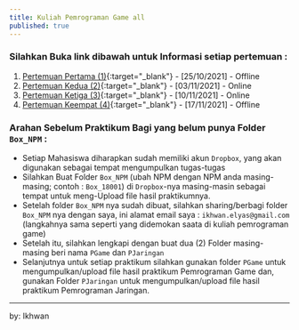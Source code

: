 ```yaml
---
title: Kuliah Pemrograman Game all
published: true
---
```


### Silahkan Buka link dibawah untuk Informasi setiap pertemuan : 

1. [Pertemuan Pertama (1)](KuliahPGame-P1.html){:target="_blank"} - [25/10/2021] - Offline
2. [Pertemuan Kedua (2)](KuliahPGame-P2.html){:target="_blank"} - [03/11/2021] - Online
3. [Pertemuan Ketiga (3)](KuliahPGame-P3.html){:target="_blank"} - [10/11/2021] - Online
4. [Pertemuan Keempat (4)](KuliahPGame-P4.html){:target="_blank"} - [17/11/2021] - Offline


### Arahan Sebelum Praktikum Bagi yang belum punya Folder `Box_NPM` :

- Setiap Mahasiswa diharapkan sudah memiliki akun `Dropbox`, yang akan digunakan sebagai tempat mengumpulkan tugas-tugas
- Silahkan Buat Folder `Box_NPM` (ubah NPM dengan NPM anda masing-masing; contoh : `Box_18001`) di `Dropbox`-nya masing-masin sebagai tempat untuk meng-Upload file hasil praktikumnya.
- Setelah folder `Box_NPM` nya sudah dibuat, silahkan sharing/berbagi folder `Box_NPM` nya dengan saya, ini alamat email saya : `ikhwan.elyas@gmail.com` (langkahnya sama seperti yang didemokan saata di kuliah pemrograman game)
- Setelah itu, silahkan lengkapi dengan buat dua (2) Folder masing-masing beri nama `PGame` dan `PJaringan` 
- Selanjutnya untuk setiap praktikum silahkan gunakan folder `PGame` untuk mengumpulkan/upload file hasil praktikum Pemrograman Game dan, gunakan Folder `PJaringan` untuk mengumpulkan/upload file hasil praktikum Pemrograman Jaringan. 


***

<!-- 

## PERTEMUAN LIMABELAS 15 - UAS  :

|Status   | : Online                      |
|Schedule | : Online                      |
|Waktu    | : 16/01/2021                   |
|Tema     | : UAS Pemograman Game          |

### Soal UAS 

Buat code yang dapat membentuk Garis sebagaimana terlihat pada gambar dibawah : 

![Gambar UAS PGame](assets/reff/pgame/UAS_PGame.png)

### Kumpul dan TTD BA

- Silahkah Kumpul Hasil UAS Pemrograman Game ke folder `PGame` di `dropbox` nya masing2, setelah itu Tanda Tangan Berita Acara.




***
***



## PERTEMUAN EMPATBELAS 14 :

|Status  | : Online                       |
|Schedule| : Offline                      |
|Waktu   | :  08/01/2021                   |
|Tema    | : Praktikum 13 Pemrograman Game |

### Materi Praktikum 13

Mengarahkan Objek menggunakan keyboard, dengan Variasi tombol keyboard
Script Berikut : 

```py 
	if event.type == pygame.KEYDOWN and \
		event.key == pygame.K_DOWN:
		y = y+15

	elif event.type == pygame.KEYDOWN and \
		event.key == pygame.K_UP:
		y = y-15

	elif event.type == pygame.KEYDOWN and \
		event.key == pygame.K_RIGHT:
		x = x+15
	elif event.type == pygame.KEYDOWN and \
		event.key == pygame.K_LEFT:
		x = x-15
```

Dapat diubah menjadi lebih variasi dengan menggunakan tombol keyboard lainnya, seperti : 

```py 
	if event.type == pygame.KEYDOWN and \
		event.key == pygame.K_s:
		y = y+15

	elif event.type == pygame.KEYDOWN and \
		event.key == pygame.K_w:
		y = y-15

	elif event.type == pygame.KEYDOWN and \
		event.key == pygame.K_d:
		x = x+15
	elif event.type == pygame.KEYDOWN and \
		event.key == pygame.K_a:
		x = x-15


```

Gunakan Script praktikum ke 12 untuk melakukan praktikum ke 13 ini.


### Waktu Kumpul

- Diharapkan agar sudah mengumpulkan hasil praktikum Pemrograman Game ke folder `PGame` di `dropbox` nya masing2, paling lambat sebelum final/UAS



***
***



## PERTEMUAN TIGABELAS 13 :

|Status  | : Online                       |
|Schedule| : Offline                      |
|Waktu   | : 04/01/2021                    |
|Tema    | : Praktikum 12 Pemrograman Game |


### Modul Praktikum 12

1. Diharapkan Mahasiswa mengikuti arahan yang ada di modul dalam mengerjakan praktikum setelah mendownload modulnya pada tautan dibawah ini
2. Doanload Modul berikut : [Modul Praktikum 12](assets/reff/pgame/Modul_Pgame_prak_12.pdf){:target="_blank"}


### HASIL Praktukum Kumpul ke dropbox

1. Mahasiswa diharapkan membaca Modul dan melakukan praktikum sesuai dengan arahan yang ada di modul,

2. Kerjakan praktikum bersama teman2 lebih bagus sehingga bisa bertanya bagian materi yang tidak dipahami ke teman belajarnya, atau bisa juga bertanya langsung ke saya bisa lewat grup WA atau langsung WA personal...

3. Lakukan praktikum dan usahakan hasil praktikum tidak error, setelah itu upload/kirim ke folder `Pgame` pada akun `dropbox` anda masing-masing !.


### Waktu Kumpul

- Diharapkan agar sudah mengumpulkan hasil praktikum Pemrograman Game ke folder `PGame` di `dropbox` nya masing2, paling lambat sebelum final/UAS



***
***



## PERTEMUAN DUABELAS 12 :

|Status  | : Online                       |
|Schedule| : Offline                      |
|Waktu   | : 25/12/2020                   |
|Tema    | : Praktikum 11 Pemrograman Game |


### Modul Praktikum 11

1. Diharapkan Mahasiswa mengikuti arahan yang ada di modul dalam mengerjakan praktikum setelah mendownload modulnya pada tautan dibawah ini
2. Doanload Modul berikut : [Modul Praktikum 11](assets/reff/pgame/Modul_Pgame_prak_11.pdf){:target="_blank"}


### HASIL Praktukum Kumpul ke dropbox

1. Mahasiswa diharapkan membaca Modul dan melakukan praktikum sesuai dengan arahan yang ada di modul,

2. Kerjakan praktikum bersama teman2 lebih bagus sehingga bisa bertanya bagian materi yang tidak dipahami ke teman belajarnya, atau bisa juga bertanya langsung ke saya bisa lewat grup WA atau langsung WA personal...

3. Lakukan praktikum dan usahakan hasil praktikum tidak error, setelah itu upload/kirim ke folder `Pgame` pada akun `dropbox` anda masing-masing !.


### Waktu Kumpul

- Diharapkan agar sudah mengumpulkan hasil praktikum Pemrograman Game ke folder `PGame` di `dropbox` nya masing2, paling lambat hari `Sabtu 02/01/2021`



***
***



## PERTEMUAN SEBELAS 11 :

|Status  | : Online                       |
|Schedule| : Online                       |
|Waktu   | : 18/12/2020                   |
|Tema    | : Praktikum 10 Pemrograman Game |


### Modul Praktikum 10

1. Diharapkan Mahasiswa mengikuti arahan yang ada di modul dalam mengerjakan praktikum setelah mendownload modulnya pada tautan dibawah ini
2. Doanload Modul berikut : [Modul Praktikum 10](assets/reff/pgame/Modul_Pgame_prak_10.pdf){:target="_blank"}


### HASIL Praktukum Kumpul ke dropbox

1. Mahasiswa diharapkan membaca Modul dan melakukan praktikum sesuai dengan arahan yang ada di modul,

2. Kerjakan praktikum bersama teman2 lebih bagus sehingga bisa bertanya bagian materi yang tidak dipahami ke teman belajarnya, atau bisa juga bertanya langsung ke saya bisa lewat grup WA atau langsung WA personal...

3. Lakukan praktikum dan usahakan hasil praktikum tidak error, setelah itu upload/kirim ke folder `Pgame` pada akun `dropbox` anda masing-masing !.


### Waktu Kumpul

- Diharapkan agar sudah mengumpulkan hasil praktikum Pemrograman Game ke folder `PGame` di `dropbox` nya masing2, paling lambat hari `Kamis 24/12/2020`


***
***




## PERTEMUAN SEPULUH 10 :

|Status  | : Offline                      |
|Schedule| : Offline                      |
|Waktu   | : 11/12/2020                   |
|Tema    | : Praktikum 9 Pemrograman Game |


### Modul Praktikum 9

1. Diharapkan Mahasiswa mengikuti arahan yang ada di modul dalam mengerjakan praktikum setelah mendownload modulnya pada tautan dibawah ini
2. Doanload Modul berikut : [Modul Praktikum 9](assets/reff/pgame/Modul_Pgame_prak_9.pdf){:target="_blank"}


### HASIL Praktukum Kumpul ke dropbox

1. Mahasiswa diharapkan membaca Modul dan melakukan praktikum sesuai dengan arahan yang ada di modul,

2. Kerjakan praktikum bersama teman2 lebih bagus sehingga bisa bertanya bagian materi yang tidak dipahami ke teman belajarnya, atau bisa juga bertanya langsung ke saya bisa lewat grup WA atau langsung WA personal...

3. Lakukan praktikum dan usahakan hasil praktikum tidak error, setelah itu upload/kirim ke folder `Pgame` pada akun `dropbox` anda masing-masing !.


### Waktu Kumpul

- Diharapkan agar sudah mengumpulkan hasil praktikum Pemrograman Game ke folder `PGame` di `dropbox` nya masing2, paling lambat hari `Sabtu 18/12/2020`


***
***



## PERTEMUAN SEMBILAN 09 - UTS :

|Status  | : Online                      |
|Schedule| : Online                      |
|Waktu   | : 10/11/2020                  |
|Tema    | : UTS Pemrograman Game        |


### SOAL UTS : 
<b>Buat Script Yang dapat menghasilkan output seperti yang terlihat pada gambar dibawah ini :</b> 

![Screenshot uts PGame](assets/reff/pgame/sc_uts_pgame.png)

### Kumpul Hasil UTS ke dropbox

Kerjakan UTS setelah itu upload/kirim ke folder `Pgame` pada akun `dropbox` anda masing-masing !.


### Waktu Kumpul

Diharapkan agar sudah mengumpulkan hasil praktikum Pemrograman Game ke folder `PGame` di `dropbox` nya masing2, paling lambat hari `Jumat 11/12/2020 Jam 09.30`


***
***



## PERTEMUAN DELAPAN 08 :

|Status  | : Online                      |
|Schedule| : Online                      |
|Waktu   | : 28/11/2020                  |
|Tema    | : Praktikum 7 Pemrograman Game|

### INFO `UTS`

<b> DIINFORMASIKAN KEPADA SEMUA MAHASISWA, INSYA-ALLAH MINGGU DEPAN (sabtu 05/12/2020) `UTS UNTUK PGAME` </b>

### Modul Praktikum 7

1. Diharapkan Mahasiswa mengikuti arahan yang ada di modul dalam mengerjakan praktikum setelah mendownload modulnya pada tautan dibawah ini
2. Doanload Modul berikut : [Modul Praktikum 7](assets/reff/pgame/Modul_Pgame_prak_7.pdf){:target="_blank"}


### HASIL Praktukum Kumpul ke dropbox

1. Mahasiswa diharapkan membaca Modul dan melakukan praktikum sesuai dengan arahan yang ada di modul,

2. Kerjakan praktikum bersama teman2 lebih bagus sehingga bisa bertanya bagian materi yang tidak dipahami ke teman belajarnya, atau bisa juga bertanya langsung ke saya bisa lewat grup WA atau langsung WA personal...

3. Lakukan praktikum dan usahakan hasil praktikum tidak error, setelah itu upload/kirim ke folder `Pgame` pada akun `dropbox` anda masing-masing !.


### Waktu Kumpul

- Diharapkan agar sudah mengumpulkan hasil praktikum Pemrograman Game ke folder `PGame` di `dropbox` nya masing2, paling lambat hari `Sabtu 05/12/2020`


***
***


## PERTEMUAN TUJUH 07 :

|Status   | : Online                      |
|Schedule | : Online                      |
|Waktu    | : 21/11/2020                  |
|Tema     | : Praktikum 6 Pemrograman Game|

### Modul Praktikum 6

1. Diharapkan Mahasiswa mengikuti arahan yang ada di modul dalam mengerjakan praktikum setelah mendownload modulnya pada tautan dibawah ini
2. Doanload Modul berikut : [Modul Praktikum 6](assets/reff/pgame/Modul_Pgame_prak_6.pdf){:target="_blank"}


### HASIL Praktukum Kumpul ke dropbox

1. Mahasiswa diharapkan membaca Modul dan melakukan praktikum sesuai dengan arahan yang ada di modul,

2. Kerjakan praktikum bersama teman2 lebih bagus sehingga bisa bertanya bagian materi yang tidak dipahami ke teman belajarnya, atau bisa juga bertanya langsung ke saya bisa lewat grup WA atau langsung WA personal...

3. Lakukan praktikum dan usahakan hasil praktikum tidak error, setelah itu upload/kirim ke folder `Pgame` pada akun `dropbox` anda masing-masing !.


### Waktu Kumpul

- Diharapkan agar sudah mengumpulkan hasil praktikum Pemrograman Game ke folder `PGame` di `dropbox` nya masing2, paling lambat hari `Sabtu 28/11/2020`


***
***


## PERTEMUAN ENAM 06 :

|Status  | : Online                      |
|Schedule | : Offline                     |
|Waktu   | : 13/11/2020                  |
|Tema    | : Praktikum 5 Pemrograman Game|

### Modul Praktikum 5

1. Doanload Modul berikut : [Modul Praktikum 5](assets/reff/pgame/Modul_Pgame_prak_5.pdf){:target="_blank"}

### HASIL Praktukum Kumpul ke dropbox

1. Mahasiswa diharapkan membaca Modul dan melakukan praktikum sesuai dengan arahan yang ada di modul,

2. Kerjakan praktikum bersama teman2 lebih bagus sehingga bisa bertanya bagian materi yang tidak dipahami ke teman belajarnya, atau bisa juga bertanya langsung ke saya bisa lewat grup WA atau langsung WA personal...

3. Lakukan praktikum dan usahakan hasil praktikum tidak error, setelah itu upload/kirim ke folder `Pgame` pada akun `dropbox` anda masing-masing !.


### Waktu Kumpul

- Diharapkan agar sudah mengumpulkan hasil praktikum Pemrograman Game ke folder `PGame` di `dropbox` nya masing2, paling lambat hari `Jumat 20/11/2020`


***
***


## PERTEMUAN LIMA 05 :

|Status  | : Online                      |
|Schedule | : Online                      |
|Waktu   | : 06/11/2020                  |
|Tema    | : Praktikum 4 Pemrograman Game|

### Modul Praktikum 4

1. Doanload Modul berikut : [Modul Praktikum 4](assets/reff/pgame/Modul_Pgame_prak_4.pdf){:target="_blank"}

### HASIL Praktukum Kumpul ke dropbox

1. Mahasiswa diharapkan membaca Modul dan melakukan praktikum sesuai dengan arahan yang ada di modul,

2. Kerjakan praktikum bersama teman2 lebih bagus sehingga bisa bertanya bagian materi yang tidak dipahami ke teman belajarnya, atau bisa juga bertanya langsung ke saya bisa lewat grup WA atau langsung WA personal...

3. Lakukan praktikum dan usahakan hasil praktikum tidak error, setelah itu upload/kirim ke folder `Pgame` pada akun `dropbox` anda masing-masing !.


### Waktu Kumpul

- Diharapkan agar sudah mengumpulkan hasil praktikum Pemrograman Game ke folder `PGame` di `dropbox` nya masing2, paling lambat hari `Jumat 13/11/2020`





--> 

by: Ikhwan 
